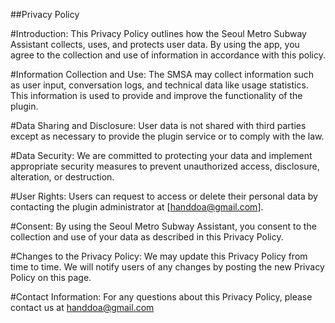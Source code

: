 ##Privacy Policy 

#Introduction:
This Privacy Policy outlines how the Seoul Metro Subway Assistant collects, uses, and protects user data. 
By using the app, you agree to the collection and use of information in accordance with this policy.

#Information Collection and Use:
The SMSA may collect information such as user input, conversation logs, and technical data like usage statistics. 
This information is used to provide and improve the functionality of the plugin.

#Data Sharing and Disclosure:
User data is not shared with third parties except as necessary to provide the plugin service or to comply with the law.

#Data Security:
We are committed to protecting your data and implement appropriate security measures to prevent unauthorized access, disclosure, alteration, or destruction.

#User Rights:
Users can request to access or delete their personal data by contacting the plugin administrator at [handdoa@gmail.com].

#Consent:
By using the Seoul Metro Subway Assistant, you consent to the collection and use of your data as described in this Privacy Policy.

#Changes to the Privacy Policy:
We may update this Privacy Policy from time to time. We will notify users of any changes by posting the new Privacy Policy on this page.

#Contact Information:
For any questions about this Privacy Policy, please contact us at handdoa@gmail.com
